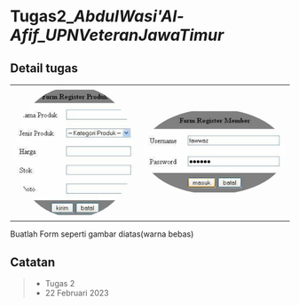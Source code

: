 # Tugas2\__AbdulWasi'Al-Afif_UPNVeteranJawaTimur_

## Detail tugas

<table>
    <tr>
        <td>
            <img
            src="https://raw.githubusercontent.com/abdwasidev/Tugas-Desain-Web-MSIB4/main/tugas2/assets/image1.png"
            alt="Tugas Register Produk"
            width="100%"
            style="border-radius: 50%"
            />
        </td>
        <td>
            <img
            src="https://raw.githubusercontent.com/abdwasidev/Tugas-Desain-Web-MSIB4/main/tugas2/assets/image2.png"
            alt="Tugas Register Member"
            width="100%"
            style="border-radius: 50%"
            />
        </td>
    </tr>
</table>

Buatlah Form seperti gambar diatas(warna bebas)

## Catatan

> - Tugas 2
> - 22 Februari 2023
